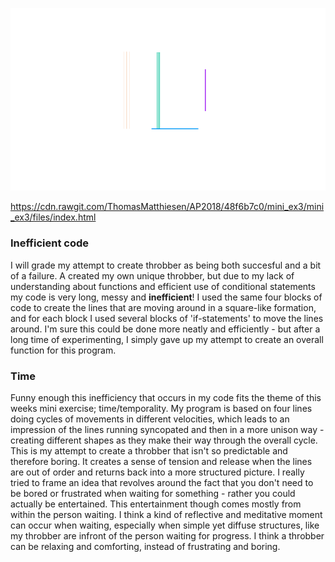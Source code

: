 ![ScreenShot](https://github.com/ThomasMatthiesen/AP2018/blob/master/mini_ex3/screenshot.png)

https://cdn.rawgit.com/ThomasMatthiesen/AP2018/48f6b7c0/mini_ex3/mini_ex3/files/index.html

<h3>Inefficient code</h3>
I will grade my attempt to create throbber as being both succesful and a bit of a failure. A created my own unique throbber, but due to my lack of understanding about functions and efficient use of conditional statements my code is very long, messy and <strong>inefficient</strong>!
I used the same four blocks of code to create the lines that are moving around in a square-like formation, and for each block I used several blocks of 'if-statements' to move the lines around. I'm sure this could be done more neatly and efficiently - but after a long time of experimenting, I simply gave up my attempt to create an overall function for this program.

<h3>Time</h3>
Funny enough this inefficiency that occurs in my code fits the theme of this weeks mini exercise; time/temporality. My program is based on four lines doing cycles of movements in different velocities, which leads to an impression of the lines running syncopated and then in a more unison way - creating different shapes as they make their way through the overall cycle. This is my attempt to create a throbber that isn't so predictable and therefore boring. It creates a sense of tension and release when the lines are out of order and returns back into a more structured picture. I really tried to frame an idea that revolves around the fact that you don't need to be bored or frustrated when waiting for something - rather you could actually be entertained. This entertainment though comes mostly from within the person waiting. I think a kind of reflective and meditative moment can occur when waiting, especially when simple yet diffuse structures, like my throbber are infront of the  person waiting for progress. I think a throbber can be relaxing and comforting, instead of frustrating and boring.
